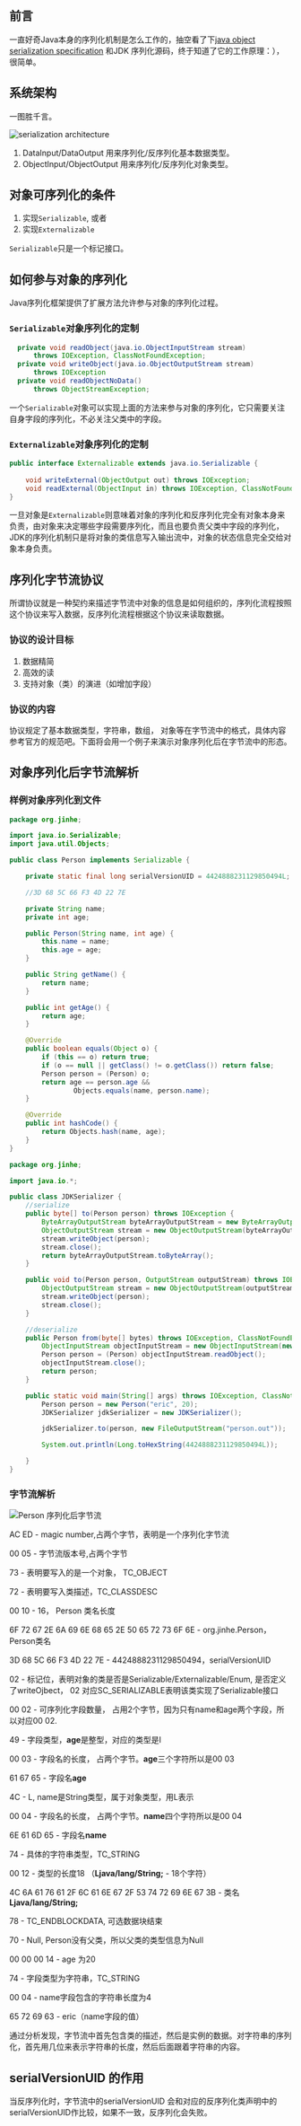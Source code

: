 ## 前言

一直好奇Java本身的序列化机制是怎么工作的，抽空看了下[java object serialization specification](https://docs.oracle.com/javase/8/docs/platform/serialization/spec/serialTOC.html) 和JDK 序列化源码，终于知道了它的工作原理：）， 很简单。

## 系统架构

一图胜千言。

![serialization architecture](../images/java-serialization.png)

1. DataInput/DataOutput 用来序列化/反序列化基本数据类型。
2. ObjectInput/ObjectOutput 用来序列化/反序列化对象类型。

## 对象可序列化的条件

1. 实现`Serializable`, 或者
2. 实现`Externalizable`

`Serializable`只是一个标记接口。

## 如何参与对象的序列化

Java序列化框架提供了扩展方法允许参与对象的序列化过程。

###  `Serializable`对象序列化的定制

```java
  private void readObject(java.io.ObjectInputStream stream)
      throws IOException, ClassNotFoundException;
  private void writeObject(java.io.ObjectOutputStream stream)
      throws IOException
  private void readObjectNoData()
      throws ObjectStreamException;
```
一个`Serializable`对象可以实现上面的方法来参与对象的序列化，它只需要关注自身字段的序列化，不必关注父类中的字段。

###  `Externalizable`对象序列化的定制

```java
public interface Externalizable extends java.io.Serializable {
    
    void writeExternal(ObjectOutput out) throws IOException;
    void readExternal(ObjectInput in) throws IOException, ClassNotFoundException;
}

```

一旦对象是`Externalizable`则意味着对象的序列化和反序列化完全有对象本身来负责，由对象来决定哪些字段需要序列化，而且也要负责父类中字段的序列化，JDK的序列化机制只是将对象的类信息写入输出流中，对象的状态信息完全交给对象本身负责。

## 序列化字节流协议

所谓协议就是一种契约来描述字节流中对象的信息是如何组织的，序列化流程按照这个协议来写入数据，反序列化流程根据这个协议来读取数据。

### 协议的设计目标

1. 数据精简
2. 高效的读
4. 支持对象（类）的演进（如增加字段）

### 协议的内容

协议规定了基本数据类型，字符串，数组， 对象等在字节流中的格式，具体内容参考官方的规范吧。下面将会用一个例子来演示对象序列化后在字节流中的形态。

## 对象序列化后字节流解析

### 样例对象序列化到文件

```java
package org.jinhe;

import java.io.Serializable;
import java.util.Objects;

public class Person implements Serializable {

    private static final long serialVersionUID = 4424888231129850494L;

    //3D 68 5C 66 F3 4D 22 7E

    private String name;
    private int age;

    public Person(String name, int age) {
        this.name = name;
        this.age = age;
    }

    public String getName() {
        return name;
    }

    public int getAge() {
        return age;
    }

    @Override
    public boolean equals(Object o) {
        if (this == o) return true;
        if (o == null || getClass() != o.getClass()) return false;
        Person person = (Person) o;
        return age == person.age &&
                Objects.equals(name, person.name);
    }

    @Override
    public int hashCode() {
        return Objects.hash(name, age);
    }
}

package org.jinhe;

import java.io.*;

public class JDKSerializer {
    //serialize
    public byte[] to(Person person) throws IOException {
        ByteArrayOutputStream byteArrayOutputStream = new ByteArrayOutputStream();
        ObjectOutputStream stream = new ObjectOutputStream(byteArrayOutputStream);
        stream.writeObject(person);
        stream.close();
        return byteArrayOutputStream.toByteArray();
    }

    public void to(Person person, OutputStream outputStream) throws IOException {
        ObjectOutputStream stream = new ObjectOutputStream(outputStream);
        stream.writeObject(person);
        stream.close();
    }

    //deserialize
    public Person from(byte[] bytes) throws IOException, ClassNotFoundException {
        ObjectInputStream objectInputStream = new ObjectInputStream(new ByteArrayInputStream(bytes));
        Person person = (Person) objectInputStream.readObject();
        objectInputStream.close();
        return person;
    }

    public static void main(String[] args) throws IOException, ClassNotFoundException {
        Person person = new Person("eric", 20);
        JDKSerializer jdkSerializer = new JDKSerializer();

        jdkSerializer.to(person, new FileOutputStream("person.out"));

        System.out.println(Long.toHexString(4424888231129850494L));

    }
}

```

### 字节流解析

![Person 序列化后字节流](../images/person_serialization_stream.png)

AC ED - magic number,占两个字节，表明是一个序列化字节流

00 05 - 字节流版本号,占两个字节

73 - 表明要写入的是一个对象， TC_OBJECT

72 - 表明要写入类描述，TC_CLASSDESC

00 10 - 16， Person 类名长度

6F 72 67 2E  6A 69 6E 68  65 2E 50 65  72 73 6F 6E - org.jinhe.Person， Person类名

3D 68 5C 66 F3 4D 22 7E - 4424888231129850494，serialVersionUID

02 - 标记位，表明对象的类是否是Serializable/Externalizable/Enum, 是否定义了writeOjbect， 02 对应SC_SERIALIZABLE表明该类实现了Serializable接口

00 02 - 可序列化字段数量， 占用2个字节，因为只有name和age两个字段，所以对应00 02.

49 - 字段类型，**age**是整型，对应的类型是I

00 03 - 字段名的长度， 占两个字节。**age**三个字符所以是00 03

61 67 65 - 字段名**age**

4C - L, name是String类型，属于对象类型，用L表示

00 04 - 字段名的长度， 占两个字节。**name**四个字符所以是00 04

6E 61 6D 65 - 字段名**name**

74 - 具体的字符串类型，TC_STRING

00 12 - 类型的长度18 （**Ljava/lang/String;** - 18个字符）

4C  6A 61 76 61 2F 6C 61 6E 67 2F 53 74 72 69 6E 67 3B - 类名**Ljava/lang/String;**

78 - TC_ENDBLOCKDATA, 可选数据块结束

70 - Null, Person没有父类，所以父类的类型信息为Null

00 00 00 14 - age 为20

74 - 字段类型为字符串，TC_STRING

00 04 - name字段包含的字符串长度为4

65 72  69 63 - eric（name字段的值）

通过分析发现，字节流中首先包含类的描述，然后是实例的数据。对字符串的序列化，首先用几位来表示字符串的长度，然后后面跟着字符串的内容。

## serialVersionUID 的作用

当反序列化时，字节流中的serialVersionUID 会和对应的反序列化类声明中的serialVersionUID作比较，如果不一致，反序列化会失败。
